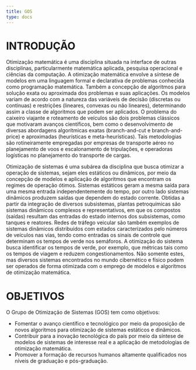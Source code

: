```yaml
---
title: GOS
type: docs
---
```



# INTRODUÇÃO

Otimização matemática é uma disciplina situada na interface de outras disciplinas, particularmente matemática aplicada, pesquisa operacional e ciências da computação. A otimização matemática envolve a síntese de modelos em uma linguagem formal e declarativa de problemas conhecida como programação matemática. Também a concepção de algoritmos para solução exata ou aproximada dos problemas e suas aplicações. Os modelos variam de acordo com a natureza das variáveis de decisão (discretas ou contínuas) e restrições (lineares, convexas ou não lineares), determinando assim a classe de algoritmos que podem ser aplicados. O problema do caixeiro viajante e roteamento de veículos são dois problemas clássicos que motivaram avanços científicos, bem como o desenvolvimento de diversas abordagens algorítmicas exatas (branch-and-cut e branch-and-price) e aproximadas (heurísticas e meta-heurísticas). Tais metodologias são rotineiramente empregadas por empresas de transporte aéreo no planejamento de voos e escalonamento de tripulações, e operadoras logísticas no planejamento do transporte de cargas.

Otimização de sistemas é uma subárea da disciplina que busca otimizar a operação de sistemas, sejam eles estáticos ou dinâmicos, por meio da concepção de modelos e aplicação de algoritmos que encontram os regimes de operação ótimos. Sistemas estáticos geram a mesma saída para uma mesma entrada independentemente do tempo, por outro lado sistemas dinâmicos produzem saídas que dependem do estado corrente. Obtidas a partir da integração de diversos subsistemas, plantas petroquímicas são sistemas dinâmicos complexos e representativos, em que os compostos (saídas) resultam das entradas do estado internos dos subsistemas, como tanques e reatores. Redes de tráfego veicular são também exemplos de sistemas dinâmicos distribuídos com estados caracterizados pelo números de veículos nas vias, tendo como entradas os sinais de controle que determinam os tempos de verde nos semáforos. A otimização do sistema busca identificar os tempos de verde, por exemplo, que métricas tais como os tempos de viagem e reduzem congestionamentos. Não somente estes, mas diversos sistemas encontrados no mundo cibernético e físico podem ser operados de forma otimizada com o emprego de modelos e algoritmos de otimização matemática.

# OBJETIVOS

O Grupo de Otimização de Sistemas (GOS) tem como objetivos:

- Fomentar o avanço científico e tecnológico por meio da proposição de novos algoritmos para otimização de sistemas estáticos e dinâmicos.
- Contribuir para a inovação tecnológica do país por meio da síntese de modelos de sistemas de interesse real e a aplicação de metodologias de otimização matemática.
- Promover a formação de recursos humanos altamente qualificados nos níveis de graduação e pós-graduação.
